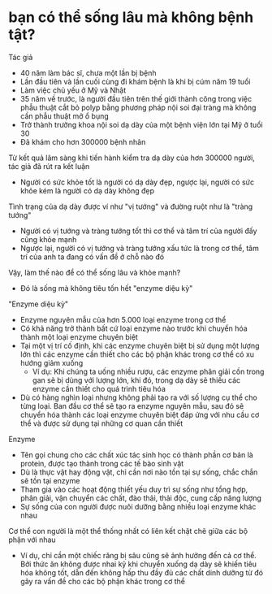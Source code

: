 # bạn có thể sống lâu mà không bệnh tật?

Tác giả

- 40 năm làm bác sĩ, chưa một lần bị bệnh
- Lần đầu tiên và lần cuối cùng đi khám bệnh là khi bị cúm năm 19 tuổi
- Làm việc chủ yếu ở Mỹ và Nhật
- 35 năm về trước, là người đầu tiên trên thế giới thành công trong việc phẫu thuật cắt bỏ polyp bằng phương pháp nội soi đại tràng mà không cần phẫu thuật mở ổ bụng
- Trở thành trưởng khoa nội soi dạ dày của một bệnh viện lớn tại Mỹ ở tuổi 30
- Đã khám cho hơn 300000 bệnh nhân

Từ kết quả lâm sàng khi tiến hành kiểm tra dạ dày của hơn 300000 người, tác giả đã rút ra kết luận

- Người có sức khỏe tốt là người có dạ dày đẹp, ngược lại, người có sức khỏe kém là người có dạ dày không đẹp

Tình trạng của dạ dày được ví như "vị tướng" và đường ruột như là "tràng tướng"

- Người có vị tướng và tràng tướng tốt thì cơ thể và tâm trí của người đấy cũng khỏe mạnh
- Ngược lại, người có vị tướng và tràng tướng xấu tức là trong cơ thể, tâm trí của anh ta đang có vấn đề ở chỗ nào đó

Vậy, làm thế nào để có thể sống lâu và khỏe mạnh?

- Đó là sống mà không tiêu tốn hết "enzyme diệu kỳ"

"Enzyme diệu kỳ"

- Enzyme nguyên mẫu của hơn 5.000 loại enzyme trong cơ thể
- Có khả năng trở thành bất cứ loại enzyme nào trước khi chuyển hóa thành một loại enzyme chuyên biệt
- Tại một vị trí cố định, khi các enzyme chuyên biệt bị sử dụng một lượng lớn thì các enzyme cần thiết cho các bộ phận khác trong cơ thể có xu hướng giảm xuống
  - Ví dụ: Khi chúng ta uống nhiều rượu, các enzyme phân giải cồn trong gan sẽ bị dùng với lượng lớn, khi đó, trong dạ dày sẽ thiếu các enzyme cần thiết cho quá trình tiêu hóa
- Dù có hàng nghìn loại nhưng không phải tạo ra với số lượng cụ thể cho từng loại. Ban đầu cơ thể sẽ tạo ra enzyme nguyên mẫu, sau đó sẽ chuyển hóa thành các loại enzyme chuyên biệt đáp ứng với nhu cầu cơ thể và được sử dụng tại những cơ quan cần thiết

Enzyme

- Tên gọi chung cho các chất xúc tác sinh học có thành phần cơ bản là protein, được tạo thành trong các tế bào sinh vật
- Dù là thực vật hay động vật, chỉ cần nơi nào tồn tại sự sống, chắc chắn sẽ tồn tại enzyme
- Tham gia vào các hoạt động thiết yếu duy trì sự sống như tổng hợp, phân giải, vận chuyển các chất, đào thải, thải độc, cung cấp năng lượng
- Sự sống của con người được nuôi dưỡng bằng nhiều loại enzyme khác nhau

Cơ thể con người là một thể thống nhất có liên kết chặt chẽ giữa các bộ phận với nhau

- Ví dụ, chỉ cần một chiếc răng bị sâu cũng sẽ ảnh hưởng đến cả cơ thể. Bởi thức ăn không được nhai kỹ khi chuyển xuống dạ dày sẽ khiến tiêu hóa không tốt, dẫn đến không hấp thu đầy đủ các chất dinh dưỡng từ đó gây ra vấn đề cho các bộ phận khác trong cơ thể
